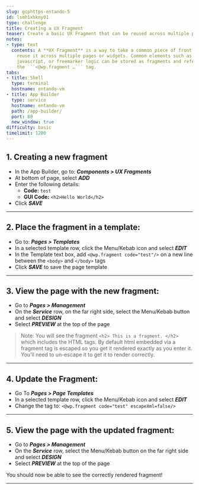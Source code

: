 ```yaml
---
slug: gcphttps-entando-5
id: lsmh1xhkny01
type: challenge
title: Creating a UX Fragment
teaser: Create a basic UX Fragment that can be reused across multiple pages
notes:
- type: text
  contents: A **UX Fragment** is a way to take a common piece of front end code and
    reuse it across multiple pages or widgets. Common elements such as basic HTML,
    javascript, or freemarker logic can be stored as fragments and referenced via
    the ```<@wp.fragment …``` tag.
tabs:
- title: Shell
  type: terminal
  hostname: entando-vm
- title: App Builder
  type: service
  hostname: entando-vm
  path: /app-builder/
  port: 80
  new_window: true
difficulty: basic
timelimit: 1200
---
```

## 1. Creating a new fragment
- In the App Builder, go to: ***Components > UX Fragments***
- At bottom of page, select ***ADD***
- Enter the following details:
  - **Code:** ```test```
  - **GUI Code:** ```<h2>Hello World</h2>```
- Click ***SAVE***

---

## 2. Place the fragment in a template:
- Go to: ***Pages > Templates***
- In a selected template row, click the Menu/Kebab icon and select ***EDIT***
- In the Template text box, add ```<@wp.fragment code="test"/>``` on a new line between the ```<body>``` and ```</body>``` tags
- Click ***SAVE*** to save the page template

---

## 3. View the page with the new fragment:
- Go to ***Pages > Management***
- On the ***Service*** row, on the far right side, select the Menu/Kebab button and select ***DESIGN***
- Select ***PREVIEW*** at the top of the page
> Note: You will see the fragment ```<h2> This is a fragment. </h2>``` which includes the HTML tags. By default html embedded via a fragment tag is escaped so you get it rendered exactly as you enter it. You’ll need to un-escape it to get it to render correctly.

---

## 4. Update the Fragment:
- Go To ***Pages > Page Templates***
- In a selected template row, click the Menu/Kebab icon and select ***EDIT***
- Change the tag to: ```<@wp.fragment code="test" escapeXml=false/>```

---

## 5. View the page with the updated fragment:
- Go to ***Pages > Management***
- On the ***Service*** row, select the Menu/Kebab button on the far right side and select ***DESIGN***
- Select ***PREVIEW*** at the top of the page

You should now be able to see the correctly rendered fragment!

---